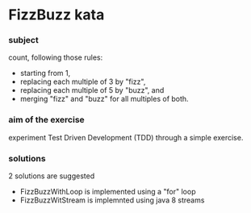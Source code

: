 # FizzBuzz kata

### subject
count, following those rules: 
  * starting from 1, 
  * replacing each multiple of 3 by "fizz", 
  * replacing each multiple of 5 by "buzz", and 
  * merging "fizz" and "buzz" for all multiples of both.

### aim of the exercise
experiment Test Driven Development (TDD) through a simple exercise.

### solutions
2 solutions are suggested
* FizzBuzzWithLoop is implemented using a "for" loop
* FizzBuzzWitStream is implemnted using java 8 streams

